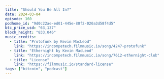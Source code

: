 ```yaml
---
title: "Should You Be All In?"
date: 2024-03-04
episode: 160
podhome_id: "9d0c22ae-ed01-445e-80f2-020a3d58f4d5"
btc_price_usd: "63,137"
block_height: "833,046"
music_credits:
  - title: "Protofunk by Kevin MacLeod"
    link: "https://incompetech.filmmusic.io/song/4247-protofunk"
  - title: "Ethernight by Kevin MacLeod"
    link: "https://incompetech.filmmusic.io/song/7612-ethernight-club"
  - title: "License"
    link: "https://filmmusic.io/standard-license"
tags: ["bitcoin", "podcast"]
---
```

